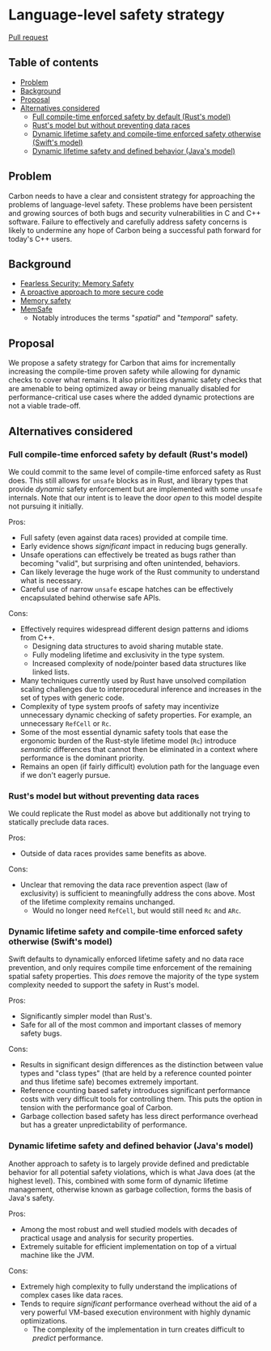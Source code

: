 # Language-level safety strategy

<!--
Part of the Carbon Language project, under the Apache License v2.0 with LLVM
Exceptions. See /LICENSE for license information.
SPDX-License-Identifier: Apache-2.0 WITH LLVM-exception
-->

[Pull request](https://github.com/carbon-language/carbon-lang/pull/196)

## Table of contents

<!-- toc -->

-   [Problem](#problem)
-   [Background](#background)
-   [Proposal](#proposal)
-   [Alternatives considered](#alternatives-considered)
    -   [Full compile-time enforced safety by default (Rust's model)](#full-compile-time-enforced-safety-by-default-rusts-model)
    -   [Rust's model but without preventing data races](#rusts-model-but-without-preventing-data-races)
    -   [Dynamic lifetime safety and compile-time enforced safety otherwise (Swift's model)](#dynamic-lifetime-safety-and-compile-time-enforced-safety-otherwise-swifts-model)
    -   [Dynamic lifetime safety and defined behavior (Java's model)](#dynamic-lifetime-safety-and-defined-behavior-javas-model)

<!-- tocstop -->

## Problem

Carbon needs to have a clear and consistent strategy for approaching the
problems of language-level safety. These problems have been persistent and
growing sources of both bugs and security vulnerabilities in C and C++ software.
Failure to effectively and carefully address safety concerns is likely to
undermine any hope of Carbon being a successful path forward for today's C++
users.

## Background

-   [Fearless Security: Memory Safety](https://hacks.mozilla.org/2019/01/fearless-security-memory-safety/)
-   [A proactive approach to more secure code](https://msrc-blog.microsoft.com/2019/07/16/a-proactive-approach-to-more-secure-code/)
-   [Memory safety](https://www.chromium.org/Home/chromium-security/memory-safety)
-   [MemSafe](https://doi.org/10.1002/spe.2105)
    -   Notably introduces the terms "_spatial_" and "_temporal_" safety.

## Proposal

We propose a safety strategy for Carbon that aims for incrementally increasing
the compile-time proven safety while allowing for dynamic checks to cover what
remains. It also prioritizes dynamic safety checks that are amenable to being
optimized away or being manually disabled for performance-critical use cases
where the added dynamic protections are not a viable trade-off.

## Alternatives considered

### Full compile-time enforced safety by default (Rust's model)

We could commit to the same level of compile-time enforced safety as Rust does.
This still allows for `unsafe` blocks as in Rust, and library types that provide
_dynamic_ safety enforcement but are implemented with some `unsafe` internals.
Note that our intent is to leave the door _open_ to this model despite not
pursuing it initially.

Pros:

-   Full safety (even against data races) provided at compile time.
-   Early evidence shows _significant_ impact in reducing bugs generally.
-   Unsafe operations can effectively be treated as bugs rather than becoming
    "valid", but surprising and often unintended, behaviors.
-   Can likely leverage the huge work of the Rust community to understand what
    is necessary.
-   Careful use of narrow `unsafe` escape hatches can be effectively
    encapsulated behind otherwise safe APIs.

Cons:

-   Effectively requires widespread different design patterns and idioms from
    C++.
    -   Designing data structures to avoid sharing mutable state.
    -   Fully modeling lifetime and exclusivity in the type system.
    -   Increased complexity of node/pointer based data structures like linked
        lists.
-   Many techniques currently used by Rust have unsolved compilation scaling
    challenges due to interprocedural inference and increases in the set of
    types with generic code.
-   Complexity of type system proofs of safety may incentivize unnecessary
    dynamic checking of safety properties. For example, an unnecessary `RefCell`
    or `Rc`.
-   Some of the most essential dynamic safety tools that ease the ergonomic
    burden of the Rust-style lifetime model (`Rc`) introduce _semantic_
    differences that cannot then be eliminated in a context where performance is
    the dominant priority.
-   Remains an open (if fairly difficult) evolution path for the language even
    if we don't eagerly pursue.

### Rust's model but without preventing data races

We could replicate the Rust model as above but additionally not trying to
statically preclude data races.

Pros:

-   Outside of data races provides same benefits as above.

Cons:

-   Unclear that removing the data race prevention aspect (law of exclusivity)
    is sufficient to meaningfully address the cons above. Most of the lifetime
    complexity remains unchanged.
    -   Would no longer need `RefCell`, but would still need `Rc` and `ARc`.

### Dynamic lifetime safety and compile-time enforced safety otherwise (Swift's model)

Swift defaults to dynamically enforced lifetime safety and no data race
prevention, and only requires compile time enforcement of the remaining spatial
safety properties. This _does_ remove the majority of the type system complexity
needed to support the safety in Rust's model.

Pros:

-   Significantly simpler model than Rust's.
-   Safe for all of the most common and important classes of memory safety bugs.

Cons:

-   Results in significant design differences as the distinction between value
    types and "class types" (that are held by a reference counted pointer and
    thus lifetime safe) becomes extremely important.
-   Reference counting based safety introduces significant performance costs
    with very difficult tools for controlling them. This puts the option in
    tension with the performance goal of Carbon.
-   Garbage collection based safety has less direct performance overhead but has
    a greater unpredictability of performance.

### Dynamic lifetime safety and defined behavior (Java's model)

Another approach to safety is to largely provide defined and predictable
behavior for all potential safety violations, which is what Java does (at the
highest level). This, combined with some form of dynamic lifetime management,
otherwise known as garbage collection, forms the basis of Java's safety.

Pros:

-   Among the most robust and well studied models with decades of practical
    usage and analysis for security properties.
-   Extremely suitable for efficient implementation on top of a virtual machine
    like the JVM.

Cons:

-   Extremely high complexity to fully understand the implications of complex
    cases like data races.
-   Tends to require _significant_ performance overhead without the aid of a
    very powerful VM-based execution environment with highly dynamic
    optimizations.
    -   The complexity of the implementation in turn creates difficult to
        _predict_ performance.
